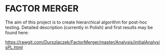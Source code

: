 # FACTOR MERGER

The aim of this project is to create hierarchical algorithm for post-hoc testing. Detailed description (currently in Polish) and first results may be found here:

https://rawgit.com/Durszlaczek/FactorMerger/master/Analysis/initialAnalysisPL.html
